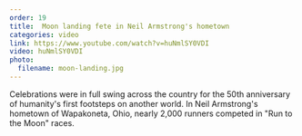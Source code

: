 ```yaml
---
order: 19
title:  Moon landing fete in Neil Armstrong's hometown
categories: video
link: https://www.youtube.com/watch?v=huNmlSY0VDI
video: huNmlSY0VDI
photo:
  filename: moon-landing.jpg
---
```


Celebrations were in full swing across the country for the 50th anniversary of humanity's first footsteps on another world. In Neil Armstrong's hometown of Wapakoneta, Ohio, nearly 2,000 runners competed in "Run to the Moon" races. 